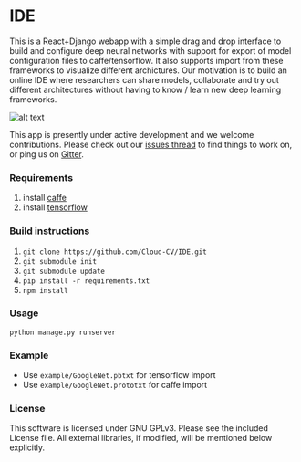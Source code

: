 # IDE

This is a React+Django webapp with a simple drag and drop interface to build and configure deep neural networks with support for export of model configuration files to caffe/tensorflow. It also supports import from these frameworks to visualize different archictures. Our motivation is to build an online IDE where researchers can share models, collaborate and try out different architectures without having to know / learn new deep learning frameworks.

![alt text](https://github.com/Cloud-CV/IDE/example/snapshot.png "IDE Snapshot")

This app is presently under active development and we welcome contributions. Please check out our [issues thread](https://github.com/Cloud-CV/IDE/issues) to find things to work on, or ping us on [Gitter](https://gitter.im/batra-mlp-lab/CloudCV). 

### Requirements
1. install [caffe](http://caffe.berkeleyvision.org/installation.html)
2. install [tensorflow](https://www.tensorflow.org/versions/r0.10/get_started/os_setup.html#pip-installation)

### Build instructions
1. `git clone https://github.com/Cloud-CV/IDE.git`
2. `git submodule init`
3. `git submodule update`
4. `pip install -r requirements.txt`
5. `npm install`

### Usage
`python manage.py runserver`

### Example
* Use `example/GoogleNet.pbtxt` for tensorflow import
* Use `example/GoogleNet.prototxt` for caffe import

### License

This software is licensed under GNU GPLv3. Please see the included License file. All external libraries, if modified, will be mentioned below explicitly.